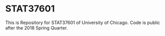 # STAT37601
This is Repository for STAT37601 of University of Chicago.
Code is public after the 2018 Spring Quarter.
